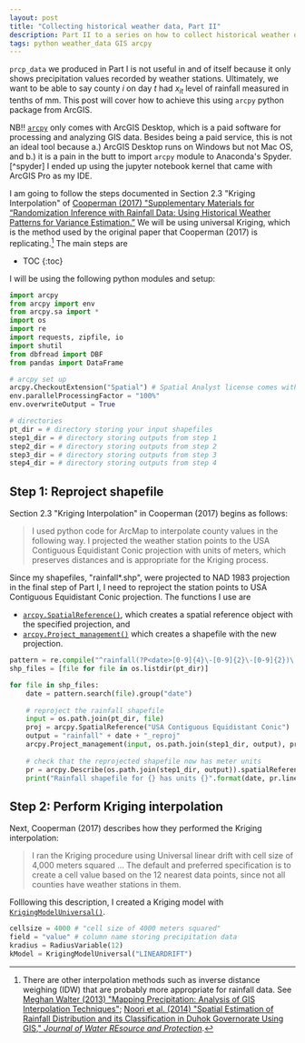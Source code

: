```yaml
---
layout: post
title: "Collecting historical weather data, Part II"
description: Part II to a series on how to collect historical weather data using R package, 'rnoaa' and `arcpy` python package.
tags: python weather_data GIS arcpy
---
```


`prcp_data` we produced in Part I is not useful in and of itself because it only shows precipitation values recorded by weather stations. Ultimately, we want to be able to say county $i$ on day $t$ had $x_{it}$ level of rainfall measured in tenths of mm. This post will cover how to achieve this using `arcpy` python package from ArcGIS. 

NB:bangbang: [`arcpy`](https://pro.arcgis.com/en/pro-app/arcpy/get-started/what-is-arcpy-.htm) only comes with ArcGIS Desktop, which is a paid software for processing and analyzing GIS data. Besides being a paid service, this is not an ideal tool because a.) ArcGIS Desktop runs on Windows but not Mac OS, and b.) it is a pain in the butt to import `arcpy` module to Anaconda's Spyder.[^spyder] I ended up using the jupyter notebook kernel that came with ArcGIS Pro as my IDE.


I am going to follow the steps documented in Section 2.3 "Kriging Interpolation" of [Cooperman (2017) "Supplementary Materials for “Randomization Inference with Rainfall Data: Using Historical Weather Patterns for Variance Estimation.”](https://doi-org.ezproxy.bu.edu/10.1017/pan.2017.17) We will be using universal Kriging, which is the method used by the original paper that Cooperman (2017) is replicating.[^method] The main steps are 

* TOC
{:toc}

[^method]: There are other interpolation methods such as inverse distance weighing (IDW) that are probably more appropriate for rainfall data. See [Meghan Walter (2013) "Mapping Precipitation: Analysis of GIS Interpolation Techniques"](http://sites.tufts.edu/gis/files/2013/02/Walter_Meghan.pdf); [Noori et al. (2014) "Spatial Estimation of Rainfall Distribution and its Classification in Duhok Governorate Using GIS," *Journal of Water REsource and Protection*](http://dx.doi.org/10.4236/jwarp.2014.62012). 

I will be using the following python modules and setup:
```python
import arcpy
from arcpy import env
from arcpy.sa import *
import os
import re
import requests, zipfile, io
import shutil
from dbfread import DBF
from pandas import DataFrame

# arcpy set up
arcpy.CheckoutExtension("Spatial") # Spatial Analyst license comes with ArcGIS Pro
env.parallelProcessingFactor = "100%"
env.overwriteOutput = True

# directories 
pt_dir = # directory storing your input shapefiles
step1_dir = # directory storing outputs from step 1
step2_dir = # directory storing outputs from step 2
step3_dir = # directory storing outputs from step 3
step4_dir = # directory storing outputs from step 4
```



## Step 1: Reproject shapefile

Section 2.3 "Kriging Interpolation" in Cooperman (2017) begins as follows:
>I used python code for ArcMap to interpolate county values in the following way. I projected the weather station points to the USA Contiguous Equidistant Conic projection with units of meters, which preserves distances and is appropriate for the Kriging process. 

Since my shapefiles, "rainfall*.shp", were projected to NAD 1983 projection in the final step of Part I, I need to reproject the station points to USA Contiguous Equidistant Conic projection. The functions I use are 
- [`arcpy.SpatialReference()`](https://pro.arcgis.com/en/pro-app/arcpy/classes/spatialreference.htm), which creates a spatial reference object with the specified projection, and
-  [`arcpy.Project_management()`](https://pro.arcgis.com/en/pro-app/tool-reference/data-management/project.htm) which creates a shapefile with the new projection. 




```python
pattern = re.compile("^rainfall(?P<date>[0-9]{4}\-[0-9]{2}\-[0-9]{2})\.shp$")
shp_files = [file for file in os.listdir(pt_dir)]

for file in shp_files:
    date = pattern.search(file).group("date")
        
    # reproject the rainfall shapefile
    input = os.path.join(pt_dir, file)
    proj = arcpy.SpatialReference("USA Contiguous Equidistant Conic")
    output = "rainfall" + date + "_reproj"
    arcpy.Project_management(input, os.path.join(step1_dir, output), proj) 
    
    # check that the reprojected shapefile now has meter units 
    pr = arcpy.Describe(os.path.join(step1_dir, output)).spatialReference
    print("Rainfall shapefile for {} has units {}".format(date, pr.linearUnitName))

```

## Step 2: Perform Kriging interpolation

Next, Cooperman (2017) describes how they performed the Kriging interpolation: 

>I ran the Kriging procedure using Universal linear drift with cell size of 4,000 meters squared ...
The default and preferred specification is to create a cell value based on the 12 nearest data points, since not all counties have weather stations in them.

Folllowing this description, I created a Kriging model with [`KrigingModelUniversal()`](https://pro.arcgis.com/en/pro-app/arcpy/spatial-analyst/krigingmodeluniversal-class.htm).

```python
cellsize = 4000 # "cell size of 4000 meters squared"
field = "value" # column name storing precipitation data
kradius = RadiusVariable(12)
kModel = KrigingModelUniversal("LINEARDRIFT")
```


